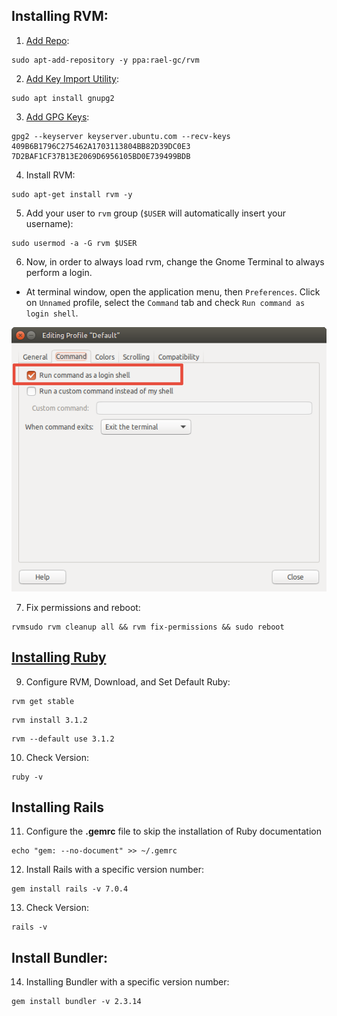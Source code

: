 ## Installing RVM:

1. [Add Repo](https://github.com/rvm/ubuntu_rvm/blob/531e67a9903a593d2c9c1f3cb9b6ee4ec332fad2/README.md):
``` 
sudo apt-add-repository -y ppa:rael-gc/rvm
```

2. [Add Key Import Utility](https://rvm.io/):
```
sudo apt install gnupg2
```

3. [Add GPG Keys](https://rvm.io/):
``` 
gpg2 --keyserver keyserver.ubuntu.com --recv-keys 409B6B1796C275462A1703113804BB82D39DC0E3 7D2BAF1CF37B13E2069D6956105BD0E739499BDB
```

4. Install RVM:
```
sudo apt-get install rvm -y
```

5. Add your user to `rvm` group (`$USER` will automatically insert your username):
```term
sudo usermod -a -G rvm $USER
```    

6. Now, in order to always load rvm, change the Gnome Terminal to always perform a login.

- At terminal window, open the application menu, then `Preferences`. Click on `Unnamed` profile, select the `Command` tab and check `Run command as login shell`.

![Terminal Screenshot](/images/terminal.png)

7. Fix permissions and reboot:
```
rvmsudo rvm cleanup all && rvm fix-permissions && sudo reboot
```

## [Installing Ruby](https://www.railstutorial.org/book)

9. Configure RVM, Download, and Set Default Ruby:
``` 
rvm get stable
```

```
rvm install 3.1.2
```

```
rvm --default use 3.1.2
```

10. Check Version:
```
ruby -v
```

## Installing Rails

11. Configure the __.gemrc__ file to skip the installation of Ruby documentation
```
echo "gem: --no-document" >> ~/.gemrc
```

12. Install Rails with a specific version number:
```
gem install rails -v 7.0.4
```

13. Check Version:
```
rails -v
```

## Install Bundler:

14.  Installing Bundler with a specific version number: 
```
gem install bundler -v 2.3.14
```
